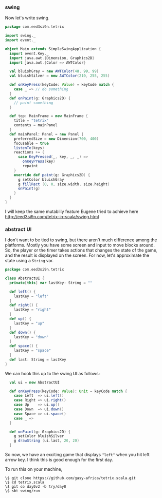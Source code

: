 
### swing

Now let's write swing.

```scala
package com.eed3si9n.tetrix

import swing._
import event._

object Main extends SimpleSwingApplication {
  import event.Key._
  import java.awt.{Dimension, Graphics2D}
  import java.awt.{Color => AWTColor}

  val bluishGray = new AWTColor(48, 99, 99)
  val bluishSilver = new AWTColor(210, 255, 255)

  def onKeyPress(keyCode: Value) = keyCode match {
    case _ => // do something
  }
  def onPaint(g: Graphics2D) {
    // paint something
  }  

  def top: MainFrame = new MainFrame {
    title = "tetrix"
    contents = mainPanel
  }
  def mainPanel: Panel = new Panel {
    preferredSize = new Dimension(700, 400)
    focusable = true
    listenTo(keys)
    reactions += {
      case KeyPressed(_, key, _, _) =>
        onKeyPress(key)
        repaint
    }
    override def paint(g: Graphics2D) {
      g setColor bluishGray
      g fillRect (0, 0, size.width, size.height)
      onPaint(g)
    }
  }
}
```

I will keep the same mutablily feature Eugene tried to achieve here http://eed3si9n.com/tetrix-in-scala/swing.html


### abstract UI

I don't want to be tied to swing, but there aren't much difference among the platforms. Mostly you have some screen and input to move blocks around. So, the player or the timer takes actions that changes the state of the game, and the result is displayed on the screen. For now, let's approximate the state using a `String` var.

```scala
package com.eed3si9n.tetrix

class AbstractUI {
  private[this] var lastKey: String = ""

  def left() {
    lastKey = "left"
  }
  def right() {
    lastKey = "right"
  }
  def up() {
    lastKey = "up"
  }
  def down() {
    lastKey = "down"
  }
  def space() {
    lastKey = "space"
  }
  def last: String = lastKey
}
```

We can hook this up to the swing UI as follows:

```scala
  val ui = new AbstractUI

  def onKeyPress(keyCode: Value): Unit = keyCode match {
    case Left  => ui.left()
    case Right => ui.right()
    case Up    => ui.up()
    case Down  => ui.down()
    case Space => ui.space()
    case _ =>
  }

  def onPaint(g: Graphics2D) {
    g setColor bluishSilver
    g drawString (ui.last, 20, 20)
  }
```

So now, we have an exciting game that displays `"left"` when you hit left arrow key.
I think this is good enough for the first day.

To run this on your machine,

```
\$ git clone https://github.com/gasy-africa/tetrix.scala.git
\$ cd tetrix.scala
\$ git co day0v2 -b try/day0
\$ sbt swing/run
```
